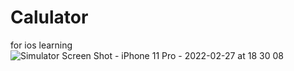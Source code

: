# Calulator
for ios learning
![Simulator Screen Shot - iPhone 11 Pro - 2022-02-27 at 18 30 08](https://user-images.githubusercontent.com/50434044/155879129-1eea286f-22bb-4ffa-a149-d0354cbeca22.png)
